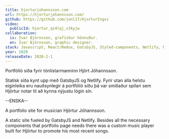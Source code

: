 ```yaml
---
title: hjorturjohannsson.com
url: https://hjorturjohannsson.com/
github: https://github.com/jonl17/HjorturIngvi
video:
  publicId: hjortur_qz4lqj_x3kyjw
collaboration:
  is: Ívar Björnsson, grafískur hönnuður.
  en: Ívar Björnsson, graphic designer.
stack: Javascript, React/Redux, GatsbyJS, Styled-components, Netlify, Netlify CMS, GraphQL.
year: 2020
releaseDate: 2020-2-1
---
```


Portfólíó síða fyrir tónlistarmanninn Hjört Jóhannsson.

Statísk síða kynt upp með GatsbyJS og Netlify. Fyrir utan alla helstu eiginleika eru nauðsynlegir á portfólíó síðu þá var smíðaður spilari sem Hjörtur notar til að kynna nýjustu lögin sín.

--ENSKA--

A portfolio site for musician Hjörtur Jóhannsson.  

A static site fueled by GatsbyJS and Netlify. Besides all the necessary components that portfolio page needs there was a custom music player built for Hjörtur to promote his most recent songs.
